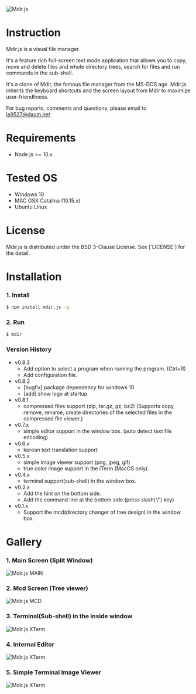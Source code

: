 ![Mdir.js](https://github.com/la9527/mdir.js/blob/master/images/mdir_v0.8.1.gif?raw=true)

# Instruction

Mdir.js is a visual file manager.

It's a feature rich full-screen text mode application that allows you to copy, move and delete files and whole directory trees, search for files and run commands in the sub-shell.

It's a clone of Mdir, the famous file manager from the MS-DOS age. Mdir.js inherits the keyboard shortcuts and the screen layout from Mdir to maximize user-friendliness.

For bug reports, comments and questions, please email to la9527@daum.net

# Requirements

 - Node.js >= 10.x

# Tested OS

 - Windows 10
 - MAC OSX Catalina (10.15.x)
 - Ubuntu Linux

# License

 Mdir.js is distributed under the BSD 3-Clause License.
 See ['LICENSE'] for the detail.

# Installation

### 1. Install

```bash
$ npm install mdir.js -g
```

### 2. Run 

```bash
$ mdir
```

### Version History

- v0.8.3
    - Add option to select a program when running the program. (Ctrl+R)
    - Add configuration file.
- v0.8.2
    - [bugfix] package dependency for windows 10
    - [add] show logo at startup
- v0.8.1
    - compressed files support (zip, tar.gz, gz, bz2)
      (Supports copy, remove, rename, create directories of the selected files in the compressed file viewer.)
- v0.7.x
    - simple editor support in the window box. (auto detect text file encoding)
- v0.6.x 
    - korean text translation support
- v0.5.x 
    - simple image viewer support (png, jpeg, gif)
    - true color image support in the iTerm (MacOS only).
- v0.4.x 
    - terminal support(sub-shell) in the window box.
- v0.2.x
    - Add the hint on the bottom side.
    - Add the command line at the bottom side (press slash('/') key)
- v0.1.x
    - Support the mcd(directory changer of tree design) in the window box.

# Gallery

### 1. Main Screen (Split Window)
![Mdir.js MAIN](https://github.com/la9527/mdir.js/blob/master/images/mdir_v0.1_windows10_cmd.png?raw=true)

### 2. Mcd Screen (Tree viewer)
![Mdir.js MCD](https://github.com/la9527/mdir.js/blob/master/images/mdir_v0.1_windows10_cmd_mcd.png?raw=true)

### 3. Terminal(Sub-shell) in the inside window
![Mdir.js XTerm](https://github.com/la9527/mdir.js/blob/master/images/mdir_v0.8.1_zsh_terminal.png?raw=true)

### 4. Internal Editor
![Mdir.js XTerm](https://github.com/la9527/mdir.js/blob/master/images/mdir_v0.8.1_inside_editor.png?raw=true)

### 5. Simple Terminal Image Viewer
![Mdir.js XTerm](https://github.com/la9527/mdir.js/blob/master/images/mdir_v0.8.1_picture_viewer.png?raw=true)
